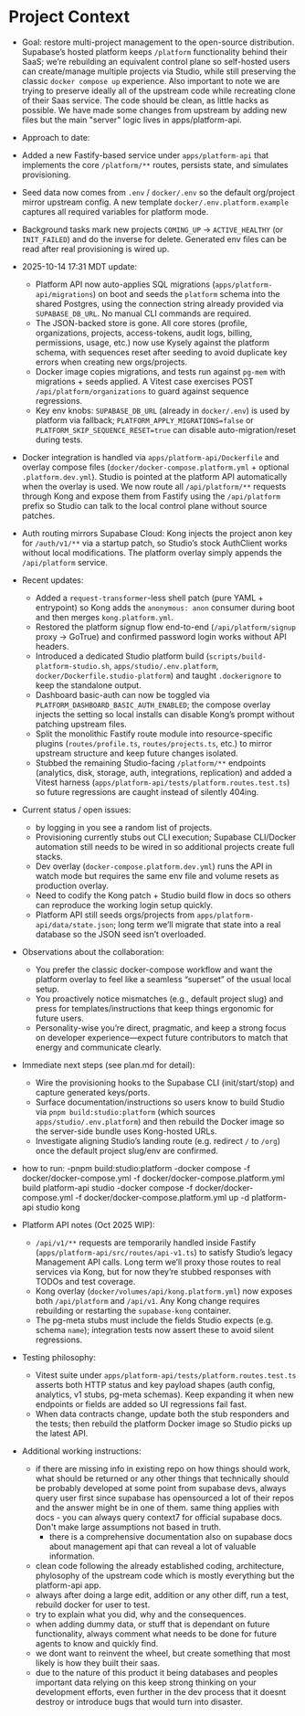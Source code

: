 # Project Context

- Goal: restore multi-project management to the open-source distribution. Supabase’s hosted platform keeps `/platform` functionality behind their SaaS; we’re rebuilding an equivalent control plane so self-hosted users can create/manage multiple projects via Studio, while still preserving the classic `docker compose up` experience. Also important to note we are trying to preserve ideally all of the upstream code while recreating clone of their Saas service. The code should be clean, as little hacks as possible. We have made some changes from upstream by adding new files but the main "server" logic lives in apps/platform-api.
- Approach to date:
- Added a new Fastify-based service under `apps/platform-api` that implements the core `/platform/**` routes, persists state, and simulates provisioning.
- Seed data now comes from `.env` / `docker/.env` so the default org/project mirror upstream config. A new template `docker/.env.platform.example` captures all required variables for platform mode.
- Background tasks mark new projects `COMING_UP` → `ACTIVE_HEALTHY` (or `INIT_FAILED`) and do the inverse for delete. Generated env files can be read after real provisioning is wired up.
- 2025-10-14 17:31 MDT update:
  - Platform API now auto-applies SQL migrations (`apps/platform-api/migrations`) on boot and seeds the `platform` schema into the shared Postgres, using the connection string already provided via `SUPABASE_DB_URL`. No manual CLI commands are required.
  - The JSON-backed store is gone. All core stores (profile, organizations, projects, access-tokens, audit logs, billing, permissions, usage, etc.) now use Kysely against the platform schema, with sequences reset after seeding to avoid duplicate key errors when creating new orgs/projects.
  - Docker image copies migrations, and tests run against `pg-mem` with migrations + seeds applied. A Vitest case exercises POST `/api/platform/organizations` to guard against sequence regressions.
  - Key env knobs: `SUPABASE_DB_URL` (already in `docker/.env`) is used by platform via fallback; `PLATFORM_APPLY_MIGRATIONS=false` or `PLATFORM_SKIP_SEQUENCE_RESET=true` can disable auto-migration/reset during tests.
- Docker integration is handled via `apps/platform-api/Dockerfile` and overlay compose files (`docker/docker-compose.platform.yml` + optional `.platform.dev.yml`). Studio is pointed at the platform API automatically when the overlay is used. We now route all `/api/platform/**` requests through Kong and expose them from Fastify using the `/api/platform` prefix so Studio can talk to the local control plane without source patches.
- Auth routing mirrors Supabase Cloud: Kong injects the project anon key for `/auth/v1/**` via a startup patch, so Studio’s stock AuthClient works without local modifications. The platform overlay simply appends the `/api/platform` service.
- Recent updates:
  - Added a `request-transformer`-less shell patch (pure YAML + entrypoint) so Kong adds the `anonymous: anon` consumer during boot and then merges `kong.platform.yml`.
  - Restored the platform signup flow end-to-end (`/api/platform/signup` proxy → GoTrue) and confirmed password login works without API headers.
  - Introduced a dedicated Studio platform build (`scripts/build-platform-studio.sh`, `apps/studio/.env.platform`, `docker/Dockerfile.studio-platform`) and taught `.dockerignore` to keep the standalone output.
  - Dashboard basic-auth can now be toggled via `PLATFORM_DASHBOARD_BASIC_AUTH_ENABLED`; the compose overlay injects the setting so local installs can disable Kong’s prompt without patching upstream files.
  - Split the monolithic Fastify route module into resource-specific plugins (`routes/profile.ts`, `routes/projects.ts`, etc.) to mirror upstream structure and keep future changes isolated.
  - Stubbed the remaining Studio-facing `/platform/**` endpoints (analytics, disk, storage, auth, integrations, replication) and added a Vitest harness (`apps/platform-api/tests/platform.routes.test.ts`) so future regressions are caught instead of silently 404ing.
- Current status / open issues:
  - by logging in you see a random list of projects. 
  - Provisioning currently stubs out CLI execution; Supabase CLI/Docker automation still needs to be wired in so additional projects create full stacks.
  - Dev overlay (`docker-compose.platform.dev.yml`) runs the API in watch mode but requires the same env file and volume resets as production overlay.
  - Need to codify the Kong patch + Studio build flow in docs so others can reproduce the working login setup quickly.
  - Platform API still seeds orgs/projects from `apps/platform-api/data/state.json`; long term we’ll migrate that state into a real database so the JSON seed isn’t overloaded.
- Observations about the collaboration:
  - You prefer the classic docker-compose workflow and want the platform overlay to feel like a seamless “superset” of the usual local setup.
  - You proactively notice mismatches (e.g., default project slug) and press for templates/instructions that keep things ergonomic for future users.
  - Personality-wise you’re direct, pragmatic, and keep a strong focus on developer experience—expect future contributors to match that energy and communicate clearly.
- Immediate next steps (see plan.md for detail):
  - Wire the provisioning hooks to the Supabase CLI (init/start/stop) and capture generated keys/ports.
  - Surface documentation/instructions so users know to build Studio via `pnpm build:studio:platform` (which sources `apps/studio/.env.platform`) and then rebuild the Docker image so the server-side bundle uses Kong-hosted URLs.
  - Investigate aligning Studio’s landing route (e.g. redirect `/` to `/org`) once the default project slug/env are confirmed.
- how to run: 
  -pnpm build:studio:platform
  -docker compose -f docker/docker-compose.yml -f docker/docker-compose.platform.yml build platform-api studio
  -docker compose -f docker/docker-compose.yml -f docker/docker-compose.platform.yml up -d platform-api studio kong

- Platform API notes (Oct 2025 WIP):
  - `/api/v1/**` requests are temporarily handled inside Fastify (`apps/platform-api/src/routes/api-v1.ts`) to satisfy Studio’s legacy Management API calls. Long term we’ll proxy those routes to real services via Kong, but for now they’re stubbed responses with TODOs and test coverage.
  - Kong overlay (`docker/volumes/api/kong.platform.yml`) now exposes both `/api/platform` and `/api/v1`. Any Kong change requires rebuilding or restarting the `supabase-kong` container.
  - The pg-meta stubs must include the fields Studio expects (e.g. schema `name`); integration tests now assert these to avoid silent regressions.
- Testing philosophy:
  - Vitest suite under `apps/platform-api/tests/platform.routes.test.ts` asserts both HTTP status and key payload shapes (auth config, analytics, v1 stubs, pg-meta schemas). Keep expanding it when new endpoints or fields are added so UI regressions fail fast.
  - When data contracts change, update both the stub responders and the tests; then rebuild the platform Docker image so Studio picks up the latest API.

- Additional working instructions:
  - if there are missing info in existing repo on how things should work, what should be returned or any other things that technically should be probably developed at some point from supabase devs, always query user first since supabase has opensourced a lot of their repos and the answer might be in one of them. same thing applies with docs - you can always query context7 for official supabase docs. Don't make large assumptions not based in truth.
    - there is a comprehensive documentation also on supabase docs about management api that can reveal a lot of valuable information.
  - clean code following the already established coding, architecture, phylosophy of the upstream code which is mostly everything but the platform-api app. 
  - always after doing a large edit, addition or any other diff, run a test, rebuild docker for user to test.
  - try to explain what you did, why and the consequences. 
  - when adding dummy data, or stuff that is dependant on future functionality, always comment what needs to be done for future agents to know and quickly find.
  - we dont want to reinvent the wheel, but create something that most likely is how they built their saas. 
  - due to the nature of this product it being databases and peoples important data relying on this keep strong thinking on your development efforts, even further in the dev process that it doesnt destroy or introduce bugs that would turn into disaster. 
